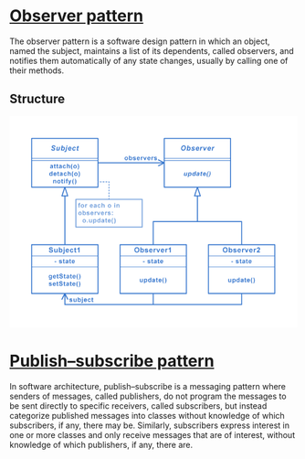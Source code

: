 # [Observer pattern](https://en.wikipedia.org/wiki/Observer_pattern)
The observer pattern is a software design pattern in which an object, named the subject, maintains a list of its dependents, called observers, and notifies them automatically of any state changes, usually by calling one of their methods.

## Structure
<img src="./Structure.png" />

# [Publish–subscribe pattern](https://en.wikipedia.org/wiki/Publish–subscribe_pattern)
In software architecture, publish–subscribe is a messaging pattern where senders of messages, called publishers, do not program the messages to be sent directly to specific receivers, called subscribers, but instead categorize published messages into classes without knowledge of which subscribers, if any, there may be. Similarly, subscribers express interest in one or more classes and only receive messages that are of interest, without knowledge of which publishers, if any, there are.
